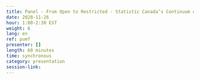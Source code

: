 ```yaml
---
title: Panel - From Open to Restricted - Statistic Canada’s Continuum of Data Access
date: 2020-11-26
hour: 1:00-2:30 EST
weight: 6
lang: en
ref: pumf
presenter: []
length: 60 minutes
time: synchronous
category: presentation
session-link:
---
```

